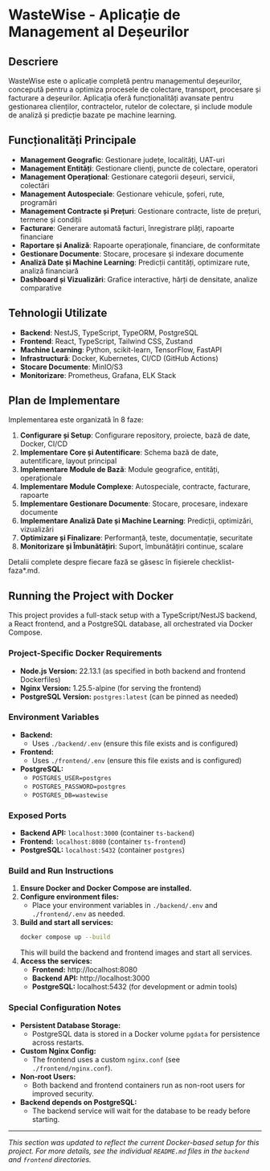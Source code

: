 # WasteWise - Aplicație de Management al Deșeurilor

## Descriere

WasteWise este o aplicație completă pentru managementul deșeurilor, concepută pentru a optimiza procesele de colectare, transport, procesare și facturare a deșeurilor. Aplicația oferă funcționalități avansate pentru gestionarea clienților, contractelor, rutelor de colectare, și include module de analiză și predicție bazate pe machine learning.

## Funcționalități Principale

- **Management Geografic**: Gestionare județe, localități, UAT-uri
- **Management Entități**: Gestionare clienți, puncte de colectare, operatori
- **Management Operațional**: Gestionare categorii deșeuri, servicii, colectări
- **Management Autospeciale**: Gestionare vehicule, șoferi, rute, programări
- **Management Contracte și Prețuri**: Gestionare contracte, liste de prețuri, termene și condiții
- **Facturare**: Generare automată facturi, înregistrare plăți, rapoarte financiare
- **Raportare și Analiză**: Rapoarte operaționale, financiare, de conformitate
- **Gestionare Documente**: Stocare, procesare și indexare documente
- **Analiză Date și Machine Learning**: Predicții cantități, optimizare rute, analiză financiară
- **Dashboard și Vizualizări**: Grafice interactive, hărți de densitate, analize comparative

## Tehnologii Utilizate

- **Backend**: NestJS, TypeScript, TypeORM, PostgreSQL
- **Frontend**: React, TypeScript, Tailwind CSS, Zustand
- **Machine Learning**: Python, scikit-learn, TensorFlow, FastAPI
- **Infrastructură**: Docker, Kubernetes, CI/CD (GitHub Actions)
- **Stocare Documente**: MinIO/S3
- **Monitorizare**: Prometheus, Grafana, ELK Stack

## Plan de Implementare

Implementarea este organizată în 8 faze:

1. **Configurare și Setup**: Configurare repository, proiecte, bază de date, Docker, CI/CD
2. **Implementare Core și Autentificare**: Schema bază de date, autentificare, layout principal
3. **Implementare Module de Bază**: Module geografice, entități, operaționale
4. **Implementare Module Complexe**: Autospeciale, contracte, facturare, rapoarte
5. **Implementare Gestionare Documente**: Stocare, procesare, indexare documente
6. **Implementare Analiză Date și Machine Learning**: Predicții, optimizări, vizualizări
7. **Optimizare și Finalizare**: Performanță, teste, documentație, securitate
8. **Monitorizare și Îmbunătățiri**: Suport, îmbunătățiri continue, scalare

Detalii complete despre fiecare fază se găsesc în fișierele checklist-faza\*.md.

## Running the Project with Docker

This project provides a full-stack setup with a TypeScript/NestJS backend, a React frontend, and a PostgreSQL database, all orchestrated via Docker Compose.

### Project-Specific Docker Requirements

- **Node.js Version:** 22.13.1 (as specified in both backend and frontend Dockerfiles)
- **Nginx Version:** 1.25.5-alpine (for serving the frontend)
- **PostgreSQL Version:** `postgres:latest` (can be pinned as needed)

### Environment Variables

- **Backend:**
  - Uses `./backend/.env` (ensure this file exists and is configured)
- **Frontend:**
  - Uses `./frontend/.env` (ensure this file exists and is configured)
- **PostgreSQL:**
  - `POSTGRES_USER=postgres`
  - `POSTGRES_PASSWORD=postgres`
  - `POSTGRES_DB=wastewise`

### Exposed Ports

- **Backend API:** `localhost:3000` (container `ts-backend`)
- **Frontend:** `localhost:8080` (container `ts-frontend`)
- **PostgreSQL:** `localhost:5432` (container `postgres`)

### Build and Run Instructions

1. **Ensure Docker and Docker Compose are installed.**
2. **Configure environment files:**
   - Place your environment variables in `./backend/.env` and `./frontend/.env` as needed.
3. **Build and start all services:**
   ```sh
   docker compose up --build
   ```
   This will build the backend and frontend images and start all services.
4. **Access the services:**
   - **Frontend:** http://localhost:8080
   - **Backend API:** http://localhost:3000
   - **PostgreSQL:** localhost:5432 (for development or admin tools)

### Special Configuration Notes

- **Persistent Database Storage:**
  - PostgreSQL data is stored in a Docker volume `pgdata` for persistence across restarts.
- **Custom Nginx Config:**
  - The frontend uses a custom `nginx.conf` (see `./frontend/nginx.conf`).
- **Non-root Users:**
  - Both backend and frontend containers run as non-root users for improved security.
- **Backend depends on PostgreSQL:**
  - The backend service will wait for the database to be ready before starting.

---

_This section was updated to reflect the current Docker-based setup for this project. For more details, see the individual `README.md` files in the `backend` and `frontend` directories._

